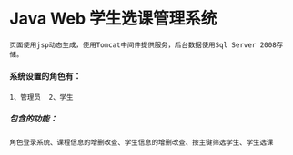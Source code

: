 # Java Web 学生选课管理系统

    页面使用jsp动态生成，使用Tomcat中间件提供服务，后台数据使用Sql Server 2008存储。

#### 系统设置的角色有：<br>
    1、管理员  2、学生
##### 包含的功能：
    角色登录系统、课程信息的增删改查、学生信息的增删改查、按主键筛选学生、学生选课
